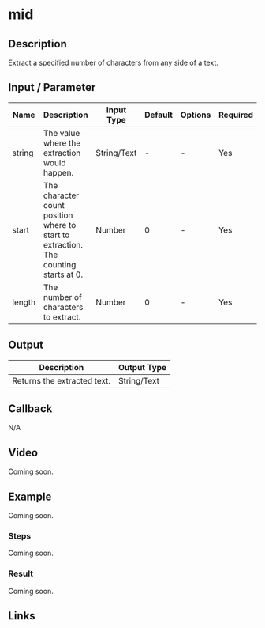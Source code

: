 # mid

## Description

Extract a specified number of characters from any side of a text.

## Input / Parameter

| Name | Description | Input Type | Default | Options | Required |
| ------ | ------ | ------ | ------ | ------ | ------ |
| string | The value where the extraction would happen. | String/Text | - | - | Yes |
| start | The character count position where to start to extraction. The counting starts at 0. | Number | 0 | - | Yes |
| length | The number of characters to extract. | Number | 0 | - | Yes |

## Output

| Description | Output Type |
| ------ | ------ |
| Returns the extracted text. | String/Text |

## Callback

N/A

## Video

Coming soon.

## Example

Coming soon.

### Steps

Coming soon.

### Result

Coming soon.

## Links